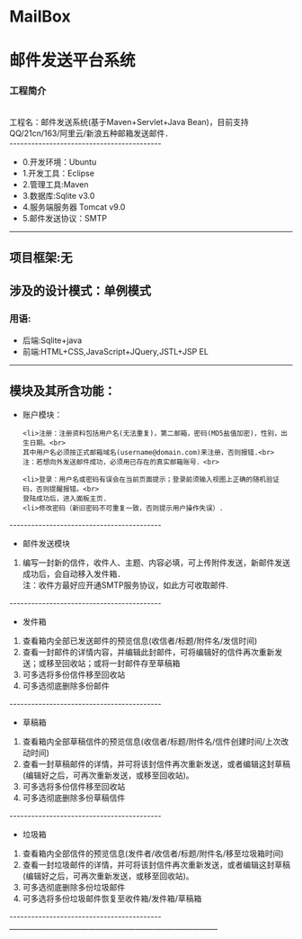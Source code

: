 # MailBox
邮件发送平台系统
==============

### 工程简介

<br>
工程名：邮件发送系统(基于Maven+Servlet+Java Bean)，目前支持QQ/21cn/163/阿里云/新浪五种邮箱发送邮件．<br>
------------------------------------------

* 0.开发环境：Ubuntu
* 1.开发工具：Eclipse
* 2.管理工具:Maven
* 3.数据库:Sqlite v3.0
* 4.服务端服务器 Tomcat v9.0
* 5.邮件发送协议：SMTP
------------------------------------------

项目框架:无<br>
------------------------------------------

涉及的设计模式：单例模式<br>
------------------------------------------

### 用语:

- 后端:Sqlite+java<br>
- 前端:HTML+CSS,JavaScript+JQuery,JSTL+JSP EL<br>
------------------------------------------------------------------------------------

模块及其所含功能：<br>
------------------------------------------

+ 账户模块：<br>
<ol>
	
	<li>注册：注册资料包括用户名(无法重复)，第二邮箱，密码(MD5盐值加密)，性别，出生日期。<br>
	其中用户名必须按正式邮箱域名(username@domain.com)来注册，否则报错.<br>
	注：若想向外发送邮件成功，必须用已存在的真实邮箱账号．<br>
		
	<li>登录：用户名或密码有误会在当前页面提示；登录前须输入视图上正确的随机验证码，否则提醒报错。<br>
	登陆成功后，进入面板主页.
	<li>修改密码（新旧密码不可重复一致，否则提示用户操作失误）.
	
</ol>
------------------------------------------

* 邮件发送模块
<ol>
	
<li>编写一封新的信件，收件人、主题、内容必填，可上传附件发送，新邮件发送成功后，会自动移入发件箱．<br>
注：收件方最好应开通SMTP服务协议，如此方可收取邮件.<br>
	
</ol>
------------------------------------------

+ 发件箱
<ol>
	
<li>查看箱内全部已发送邮件的预览信息(收信者/标题/附件名/发信时间)<br>
	
<li>查看一封邮件的详情内容，并编辑此封邮件，可将编辑好的信件再次重新发送；或移至回收站；或将一封邮件存至草稿箱<br>
	
<li>可多选将多份信件移至回收站<br>
	
<li>可多选彻底删除多份邮件<br>
	
</ol>
------------------------------------------

+ 草稿箱
<ol>
<li>查看箱内全部草稿信件的预览信息(收信者/标题/附件名/信件创建时间/上次改动时间)<br>
	
<li>查看一封草稿邮件的详情，并可将该封信件再次重新发送，或者编辑这封草稿(编辑好之后，可再次重新发送，或移至回收站)。<br>
	
<li>可多选将多份信件移至回收站<br>
	
<li>可多选彻底删除多份草稿信件<br>
	
</ol>
------------------------------------------

+ 垃圾箱
<ol>
<li>查看箱内全部信件的预览信息(发件者/收信者/标题/附件名/移至垃圾箱时间)<br>
	
<li>查看一封垃圾邮件的详情，并可将该封信件再次重新发送，或者编辑这封草稿(编辑好之后，可再次重新发送，或移至回收站)。<br>
	
<li>可多选彻底删除多份垃圾邮件<br>
	
<li>可多选将多份垃圾邮件恢复至收件箱/发件箱/草稿箱<br>
	
</ol>
------------------------------------------
__________________________________________________________
